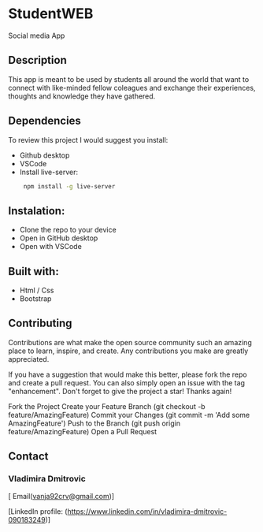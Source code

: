 # StudentWEB

Social media App

## Description

This app is meant to be used by students all around the world that want to connect with like-minded fellow coleagues and exchange their experiences, thoughts and knowledge they have gathered. 

## Dependencies 

To review this project I would suggest you install:
  - Github desktop
  - VSCode
  - Install live-server:
    ```bash
     npm install -g live-server
    ```


## Instalation:

  - Clone the repo to your device
  - Open in GitHub desktop
  - Open with VSCode


## Built with:

  - Html / Css
  - Bootstrap


## Contributing 

Contributions are what make the open source community such an amazing place to learn, inspire, and create. Any contributions you make are greatly appreciated.

If you have a suggestion that would make this better, please fork the repo and create a pull request. You can also simply open an issue with the tag "enhancement". Don't forget to give the project a star! Thanks again!

Fork the Project
Create your Feature Branch (git checkout -b feature/AmazingFeature)
Commit your Changes (git commit -m 'Add some AmazingFeature')
Push to the Branch (git push origin feature/AmazingFeature)
Open a Pull Request


## Contact

### Vladimira Dmitrovic 
[ Email(vanja92crv@gmail.com)]

[LinkedIn profile: (https://www.linkedin.com/in/vladimira-dmitrovic-090183249)]





